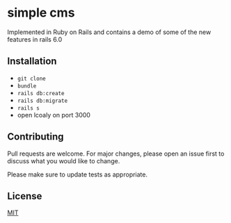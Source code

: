 # simple cms

Implemented in Ruby on Rails and contains a demo of some of the new features in rails 6.0

## Installation

- `git clone`
- `bundle`
- `rails db:create`
- `rails db:migrate`
- `rails s`
- open lcoaly on port 3000

## Contributing
Pull requests are welcome. For major changes, please open an issue first to discuss what you would like to change.

Please make sure to update tests as appropriate.

## License
[MIT](https://choosealicense.com/licenses/mit/)